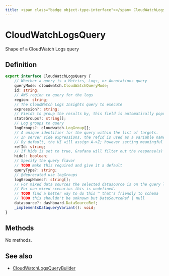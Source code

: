 ```yaml
---
title: <span class="badge object-type-interface"></span> CloudWatchLogsQuery
---
```

# <span class="badge object-type-interface"></span> CloudWatchLogsQuery

Shape of a CloudWatch Logs query

## Definition

```typescript
export interface CloudWatchLogsQuery {
	// Whether a query is a Metrics, Logs, or Annotations query
	queryMode: cloudwatch.CloudWatchQueryMode;
	id: string;
	// AWS region to query for the logs
	region: string;
	// The CloudWatch Logs Insights query to execute
	expression?: string;
	// Fields to group the results by, this field is automatically populated whenever the query is updated
	statsGroups?: string[];
	// Log groups to query
	logGroups?: cloudwatch.LogGroup[];
	// A unique identifier for the query within the list of targets.
	// In server side expressions, the refId is used as a variable name to identify results.
	// By default, the UI will assign A->Z; however setting meaningful names may be useful.
	refId: string;
	// If hide is set to true, Grafana will filter out the response(s) associated with this query before returning it to the panel.
	hide?: boolean;
	// Specify the query flavor
	// TODO make this required and give it a default
	queryType?: string;
	// @deprecated use logGroups
	logGroupNames?: string[];
	// For mixed data sources the selected datasource is on the query level.
	// For non mixed scenarios this is undefined.
	// TODO find a better way to do this ^ that's friendly to schema
	// TODO this shouldn't be unknown but DataSourceRef | null
	datasource?: dashboard.DataSourceRef;
	_implementsDataqueryVariant(): void;
}

```
## Methods

No methods.
## See also

 * <span class="badge builder"></span> [CloudWatchLogsQueryBuilder](./builder-CloudWatchLogsQueryBuilder.md)
